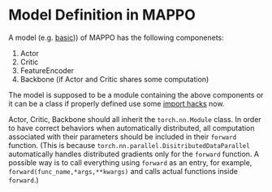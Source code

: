 # Model Definition in MAPPO
A model (e.g. [basic](../light_malib/model/gr_football/basic/))) of MAPPO has the following componenets:
1. Actor
2. Critic
3. FeatureEncoder
4. Backbone (if Actor and Critic shares some computation)

The model is supposed to be a module containing the above components or it can be a class if properly defined use some [import hacks](../light_malib/model/gr_football/__init__.py) now. 

Actor, Critic, Backbone should all inherit the `torch.nn.Module` class. In order to have correct behaviors when automatically distributed, all computation associated with their parameters should be included in their `forward` function. (This is because `torch.nn.parallel.DisitributedDataParallel` automatically handles distributed gradients only for the `forward` function. A possible way is to call everything using `forward` as an entry, for example, `forward(func_name,*args,**kwargs)` and calls actual functions inside `forward`.)